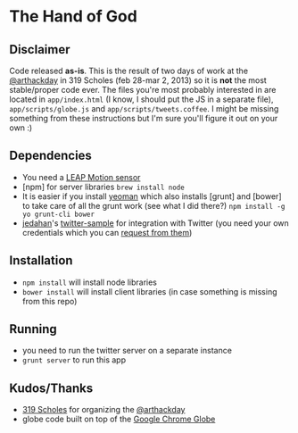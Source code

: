 # The Hand of God

## Disclaimer

Code released **as-is**. This is the result of two days of work at the [@arthackday] in 319 Scholes (feb 28-mar 2, 2013) so it is **not** the most stable/proper code ever. The files you're most probably interested in are located in `app/index.html` (I know, I should put the JS in a separate file), `app/scripts/globe.js` and `app/scripts/tweets.coffee`. I might be missing something from these instructions but I'm sure you'll figure it out on your own :)

## Dependencies

  * You need a [LEAP Motion sensor]
  * [npm] for server libraries `brew install node`
  * It is easier if you install [yeoman] which also installs [grunt] and [bower] to take care of all the grunt work (see what I did there?) `npm install -g yo grunt-cli bower`
  * [jedahan]'s [twitter-sample] for integration with Twitter (you need your own credentials which you can [request from them](http://dev.twitter.com))

## Installation

  * `npm install` will install node libraries
  * `bower install` will install client libraries (in case something is missing from this repo)

## Running

  * you need to run the twitter server on a separate instance
  * `grunt server` to run this app

## Kudos/Thanks

  * [319 Scholes] for organizing the [@arthackday]
  * globe code built on top of the [Google Chrome Globe]

[yeoman]: https://yeoman.io
[twitter-sample]: https://github.com/jedahan/twitter-sample
[@arthackday]: http://arthackday.net/god_mode
[Google Chrome Globe]: http://www.chromeexperiments.com/globe
[LEAP Motion sensor]: http://leapmotion.com
[319 Scholes]: http://319scholes.org/
[jedahan]: https://github.com/jedahan